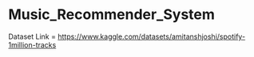 # Music_Recommender_System

Dataset Link = https://www.kaggle.com/datasets/amitanshjoshi/spotify-1million-tracks
